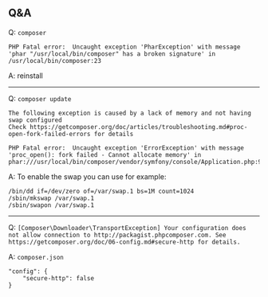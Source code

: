 ## Q&A

Q: `composer`

```
PHP Fatal error:  Uncaught exception 'PharException' with message 'phar "/usr/local/bin/composer" has a broken signature' in /usr/local/bin/composer:23
```

A: reinstall

---

Q: `composer update`

```
The following exception is caused by a lack of memory and not having swap configured
Check https://getcomposer.org/doc/articles/troubleshooting.md#proc-open-fork-failed-errors for details

PHP Fatal error:  Uncaught exception 'ErrorException' with message 'proc_open(): fork failed - Cannot allocate memory' in phar:///usr/local/bin/composer/vendor/symfony/console/Application.php:950
```

A: To enable the swap you can use for example:

```
/bin/dd if=/dev/zero of=/var/swap.1 bs=1M count=1024
/sbin/mkswap /var/swap.1
/sbin/swapon /var/swap.1
```

---

Q: `[Composer\Downloader\TransportException] Your configuration does not allow connection to http://packagist.phpcomposer.com. See https://getcomposer.org/doc/06-config.md#secure-http for details.`

A: `composer.json`

```
"config": {
    "secure-http": false
}
```

